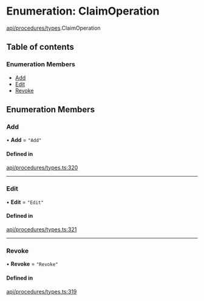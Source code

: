 # Enumeration: ClaimOperation

[api/procedures/types](../wiki/api.procedures.types).ClaimOperation

## Table of contents

### Enumeration Members

- [Add](../wiki/api.procedures.types.ClaimOperation#add)
- [Edit](../wiki/api.procedures.types.ClaimOperation#edit)
- [Revoke](../wiki/api.procedures.types.ClaimOperation#revoke)

## Enumeration Members

### Add

• **Add** = ``"Add"``

#### Defined in

[api/procedures/types.ts:320](https://github.com/PolymeshAssociation/polymesh-sdk/blob/91c2d2d8/src/api/procedures/types.ts#L320)

___

### Edit

• **Edit** = ``"Edit"``

#### Defined in

[api/procedures/types.ts:321](https://github.com/PolymeshAssociation/polymesh-sdk/blob/91c2d2d8/src/api/procedures/types.ts#L321)

___

### Revoke

• **Revoke** = ``"Revoke"``

#### Defined in

[api/procedures/types.ts:319](https://github.com/PolymeshAssociation/polymesh-sdk/blob/91c2d2d8/src/api/procedures/types.ts#L319)
